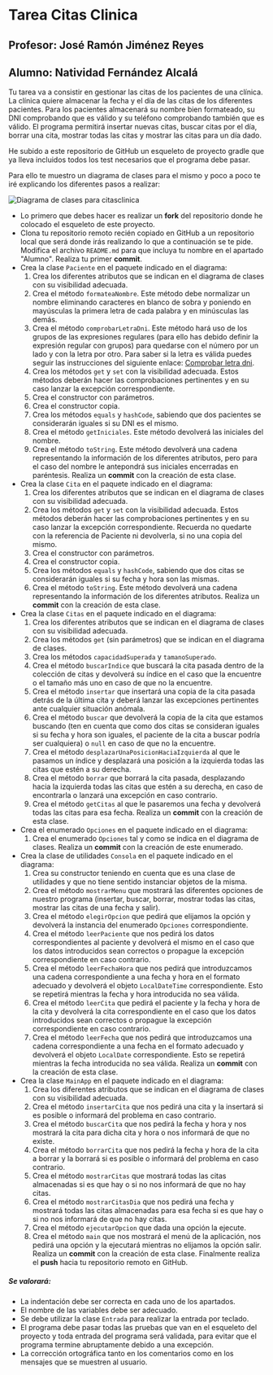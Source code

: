 # Tarea Citas Clinica
## Profesor: José Ramón Jiménez Reyes
## Alumno: Natividad Fernández Alcalá

Tu tarea va a consistir en gestionar las citas de los pacientes de una clínica. La clínica quiere almacenar la fecha y el día de las citas de los diferentes pacientes. Para los pacientes almacenará su nombre bien formateado, su DNI comprobando que es válido y su teléfono comprobando también que es válido. El programa permitirá insertar nuevas citas, buscar citas por el día, borrar una cita, mostrar todas las citas y mostrar las citas para un día dado.

He subido a este repositorio de GitHub un esqueleto de proyecto gradle que ya lleva incluidos todos los test necesarios que el programa debe pasar. 

Para ello te muestro un diagrama de clases para el mismo y poco a poco te iré explicando los diferentes pasos a realizar:

![Diagrama de clases para citasclinica](src/main/resources/citasClinica.png)

- Lo primero que debes hacer es realizar un **fork** del repositorio donde he colocado el esqueleto de este proyecto.
- Clona tu repositorio remoto recién copiado en GitHub a un repositorio local que será donde irás realizando lo que a continuación se te pide. Modifica el archivo `README.md` para que incluya tu nombre en el apartado "Alumno". Realiza tu primer **commit**.
- Crea la clase `Paciente` en el paquete indicado en el diagrama:
    1. Crea los diferentes atributos que se indican en el diagrama de clases con su visibilidad adecuada.
    2. Crea el método `formateaNombre`. Este método debe normalizar un nombre eliminando caracteres en blanco de sobra y poniendo en mayúsculas la primera letra de cada palabra y en minúsculas las demás.
    3. Crea el método `comprobarLetraDni`. Este método hará uso de los grupos de las expresiones regulares (para ello has debido definir la expresión regular con grupos) para quedarse con el número por un lado y con la letra por otro. Para saber si la letra es válida puedes seguir las instrucciones del siguiente enlace: [Comprobar letra dni](https://calculadorasonline.com/calcular-la-letra-del-dni-validar-un-dni/).
    4. Crea los métodos `get` y `set` con la visibilidad adecuada. Estos métodos deberán hacer las comprobaciones pertinentes y en su caso lanzar la excepción correspondiente.
    5. Crea el constructor con parámetros.
    6. Crea el constructor copia.
    7. Crea los métodos `equals` y `hashCode`, sabiendo que dos pacientes se considerarán iguales si su DNI es el mismo.
    8. Crea el método `getIniciales`. Este método devolverá las iniciales del nombre.
    9. Crea el método `toString`. Este método devolverá una cadena representando la información de los diferentes atributos, pero para el caso del nombre le antepondrá sus iniciales encerradas en paréntesis. Realiza un **commit** con la creación de esta clase.
- Crea la clase `Cita` en el paquete indicado en el diagrama:
    1. Crea los diferentes atributos que se indican en el diagrama de clases con su visibilidad adecuada.
    2. Crea los métodos `get` y `set` con la visibilidad adecuada. Estos métodos deberán hacer las comprobaciones pertinentes y en su caso lanzar la excepción correspondiente. Recuerda no quedarte con la referencia de Paciente ni devolverla, si no una copia del mismo.
    3. Crea el constructor con parámetros.
    4. Crea el constructor copia.
    5. Crea los métodos `equals` y `hashCode`, sabiendo que dos citas se considerarán iguales si su fecha y hora son las mismas.
    6. Crea el método `toString`. Este método devolverá una cadena representando la información de los diferentes atributos. Realiza un **commit** con la creación de esta clase.
- Crea la clase `Citas` en el paquete indicado en el diagrama:
    1. Crea los diferentes atributos que se indican en el diagrama de clases con su visibilidad adecuada.
    2. Crea los métodos `get` (sin parámetros) que se indican en el diagrama de clases.
    3. Crea los métodos `capacidadSuperada` y `tamanoSuperado`.
    4. Crea el método `buscarIndice` que buscará la cita pasada dentro de la colección de citas y devolverá su índice en el caso que la encuentre o el tamaño más uno en caso de que no la encuentre.
    5. Crea el método `insertar` que insertará una copia de la cita pasada detrás de la última cita y deberá lanzar las excepciones pertinentes ante cualquier situación anómala.
    6. Crea el método `buscar` que devolverá la copia de la cita que estamos buscando (ten en cuenta que como dos citas se consideran iguales si su fecha y hora son iguales, el paciente de la cita a buscar podría ser cualquiera) o `null` en caso de que no la encuentre.
    7. Crea el método `desplazarUnaPosicionHaciaIzquierda` al que le pasamos un índice y desplazará una posición a la izquierda todas las citas que estén a su derecha.
    8. Crea el método `borrar` que borrará la cita pasada, desplazando hacia la izquierda todas las citas que estén a su derecha, en caso de encontrarla o lanzará una excepción en caso contrario.
    9. Crea el método `getCitas` al que le pasaremos una fecha y devolverá todas las citas para esa fecha. Realiza un **commit** con la creación de esta clase.
- Crea el enumerado `Opciones` en el paquete indicado en el diagrama:
    1. Crea el enumerado `Opciones` tal y como se indica en el diagrama de clases. Realiza un **commit** con la creación de este enumerado.
- Crea la clase de utilidades `Consola` en el paquete indicado en el diagrama:
    1. Crea su constructor teniendo en cuenta que es una clase de utilidades y que no tiene sentido instanciar objetos de la misma.
    2. Crea el método `mostrarMenu` que mostrará las diferentes opciones de nuestro programa (insertar, buscar, borrar, mostrar todas las citas, mostrar las citas de una fecha y salir).
    3. Crea el método `elegirOpcion` que pedirá que elijamos la opción y devolverá la instancia del enumerado `Opciones` correspondiente.
    4. Crea el método `leerPaciente` que nos pedirá los datos correspondientes al paciente y devolverá el mismo en el caso que los datos introducidos sean correctos o propague la excepción correspondiente en caso contrario.
    5. Crea el método `leerFechaHora` que nos pedirá que introduzcamos una cadena correspondiente a una fecha y hora en el formato adecuado y devolverá el objeto `LocalDateTime` correspondiente. Esto se repetirá mientras la fecha y hora introducida no sea válida.
    6. Crea el método `leerCita` que pedirá el paciente y la fecha y hora de la cita y devolverá la cita correspondiente en el caso que los datos introducidos sean correctos o propague la excepción correspondiente en caso contrario.
    7. Crea el método `leerFecha` que nos pedirá que introduzcamos una cadena correspondiente a una fecha en el formato adecuado y devolverá el objeto `LocalDate` correspondiente. Esto se repetirá mientras la fecha introducida no sea válida. Realiza un **commit** con la creación de esta clase.
- Crea la clase `MainApp` en el paquete indicado en el diagrama:
    1. Crea los diferentes atributos que se indican en el diagrama de clases con su visibilidad adecuada.
    2. Crea el método `insertarCita` que nos pedirá una cita y la insertará si es posible o informará del problema en caso contrario.
    3. Crea el método `buscarCita` que nos pedirá la fecha y hora y nos mostrará la cita para dicha cita y hora o nos informará de que no existe.
    4. Crea el método `borrarCita` que nos pedirá la fecha y hora de la cita a borrar y la borrará si es posible o informará del problema en caso contrario.
    5. Crea el método `mostrarCitas` que mostrará todas las citas almacenadas si es que hay o si no nos informará de que no hay citas.
    6. Crea el método `mostrarCitasDia` que nos pedirá una fecha y mostrará todas las citas almacenadas para esa fecha si es que hay o si no nos informará de que no hay citas.
    7. Crea el método `ejecutarOpcion` que dada una opción la ejecute.
    8. Crea el método `main` que nos mostrará el menú de la aplicación, nos pedirá una opción y la ejecutará mientras no elijamos la opción salir. Realiza un **commit** con la creación de esta clase. Finalmente realiza el **push** hacia tu repositorio remoto en GitHub.

##### Se valorará:
- La indentación debe ser correcta en cada uno de los apartados.
- El nombre de las variables debe ser adecuado.
- Se debe utilizar la clase `Entrada` para realizar la entrada por teclado.
- El programa debe pasar todas las pruebas que van en el esqueleto del proyecto y toda entrada del programa será validada, para evitar que el programa termine abruptamente debido a una excepción.
- La corrección ortográfica tanto en los comentarios como en los mensajes que se muestren al usuario.
